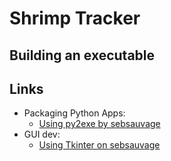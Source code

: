 # Shrimp Tracker

## Building an executable

## Links

* Packaging Python Apps:
	- [Using py2exe by sebsauvage](http://sebsauvage.net/python/snyppets/index.html#py2exe)
* GUI dev:
	- [Using Tkinter on sebsauvage](http://sebsauvage.net/python/gui/)


